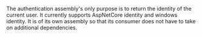 The authentication assembly's only purpose is to return the identity of the current user.  It currently supports AspNetCore identity and windows identity.  It is of its own assembly so that its consumer does not have to take on additional dependencies.